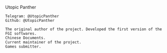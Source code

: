 Utopic Panther

	Telegram: @UtopicPanther
	Github: @UtopicPanther

	The original author of the project. Developed the first version of the FGI softwares.
	Chinese Documents.
	Current maintainer of the project.
	Games submitter.
